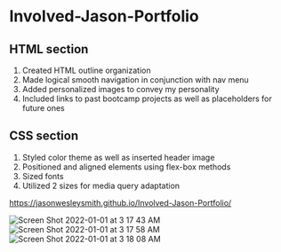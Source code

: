 # Involved-Jason-Portfolio

## HTML section
1. Created HTML outline organization
2. Made logical smooth navigation in conjunction with nav menu
3. Added personalized images to convey my personality
4. Included links to past bootcamp projects as well as placeholders for future ones
  
## CSS section
1. Styled color theme as well as inserted header image
2. Positioned and aligned elements using flex-box methods
3. Sized fonts
4. Utilized 2 sizes for media query adaptation

https://jasonwesleysmith.github.io/Involved-Jason-Portfolio/

![Screen Shot 2022-01-01 at 3 17 43 AM](https://user-images.githubusercontent.com/95160092/147847709-5c6ef6fc-3785-43dc-b18b-36ba10570ac3.png)
![Screen Shot 2022-01-01 at 3 17 58 AM](https://user-images.githubusercontent.com/95160092/147847711-d2e9455d-06c7-4e0e-a0cf-db6e8300cda1.png)
![Screen Shot 2022-01-01 at 3 18 08 AM](https://user-images.githubusercontent.com/95160092/147847714-1f32e591-d2f6-4f43-b17e-f44730198358.png)
